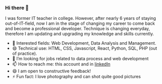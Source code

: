 ### Hi there 👋

I was former IT teacher in college. However, after nearly 6 years of staying out-of-IT-field, now I am in the stage of changing my career to come back and become a professional developer. Technique is changing everyday, therefore I am updating and upgrading my knowledge and skills currently.
- 🌱 Interested fields: Web Development, Data Analysis and Management.
- 😄 Technical use: HTML, CSS, Javascript, React, Python, SQL, PHP (out of practice).
- 👯 I’m looking for jobs related to data process and web development
- 📫 How to reach me: this account and in [linkedIn](https://www.linkedin.com/in/hang-nguyen-a619b1105/)
- 😄 I am open to constructive feedback!
- ⚡ Fun fact: I love photography and can shot quite good pictures

<!--
- 👯 I’m looking to collaborate on ...
- 🤔 I’m looking for help with ...
- 💬 Ask me about ...
- 📫 How to reach me: ...
- 😄 Pronouns: ...
- ⚡ Fun fact: ...
-->
